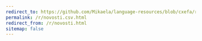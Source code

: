 ```yaml
---
redirect_to: https://github.com/Mikaela/language-resources/blob/cxefa/russian/novosti.csv
permalink: /r/novosti.csv.html
redirect_from: /r/novosti.html
sitemap: false
---
```

